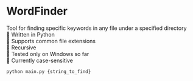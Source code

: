 # WordFinder
Tool for finding specific keywords in any file under a specified directory <br />
📍 Written in Python <br />
📍 Supports common file extensions <br />
📍 Recursive <br />
📍 Tested only on Windows so far <br />
📍 Currently case-sensitive <br />

```
python main.py {string_to_find}
```
